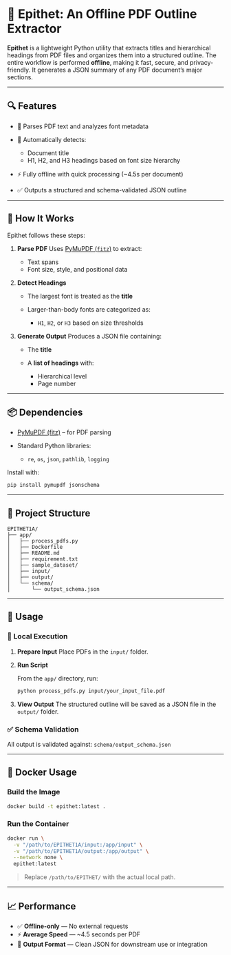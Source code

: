 # 📘 Epithet: An Offline PDF Outline Extractor

**Epithet** is a lightweight Python utility that extracts titles and hierarchical headings from PDF files and organizes them into a structured outline. The entire workflow is performed **offline**, making it fast, secure, and privacy-friendly. It generates a JSON summary of any PDF document’s major sections.

---

## 🔍 Features

* 📄 Parses PDF text and analyzes font metadata
* 🧠 Automatically detects:

  * Document title
  * H1, H2, and H3 headings based on font size hierarchy
* ⚡ Fully offline with quick processing (\~4.5s per document)
* ✅ Outputs a structured and schema-validated JSON outline

---

## 🧠 How It Works

Epithet follows these steps:

1. **Parse PDF**
   Uses [PyMuPDF (`fitz`)](https://pymupdf.readthedocs.io/) to extract:

   * Text spans
   * Font size, style, and positional data

2. **Detect Headings**

   * The largest font is treated as the **title**
   * Larger-than-body fonts are categorized as:

     * `H1`, `H2`, or `H3` based on size thresholds

3. **Generate Output**
   Produces a JSON file containing:

   * The **title**
   * A **list of headings** with:

     * Hierarchical level
     * Page number

---

## 📦 Dependencies

* [PyMuPDF (fitz)](https://pypi.org/project/PyMuPDF/) – for PDF parsing
* Standard Python libraries:

  * `re`, `os`, `json`, `pathlib`, `logging`

Install with:

```bash
pip install pymupdf jsonschema
```

---

## 📁 Project Structure

```
EPITHET1A/
├── app/
│   ├── process_pdfs.py
│   ├── Dockerfile
│   ├── README.md
│   ├── requirement.txt
│   ├── sample_dataset/
│   ├── input/
│   ├── output/
│   └── schema/
│       └── output_schema.json
```

---

## 🚀 Usage

### 🔧 Local Execution

1. **Prepare Input**
   Place PDFs in the `input/` folder.

2. **Run Script**

   From the `app/` directory, run:

   ```bash
   python process_pdfs.py input/your_input_file.pdf
   ```

3. **View Output**
   The structured outline will be saved as a JSON file in the `output/` folder.

### ✅ Schema Validation

All output is validated against:
`schema/output_schema.json`

---

## 🐳 Docker Usage

### Build the Image

```bash
docker build -t epithet:latest .
```

### Run the Container

```bash
docker run \
  -v "/path/to/EPITHET1A/input:/app/input" \
  -v "/path/to/EPITHET1A/output:/app/output" \
  --network none \
  epithet:latest
```

> Replace `/path/to/EPITHET/` with the actual local path.

---

## 📈 Performance

* ✅ **Offline-only** — No external requests
* ⚡ **Average Speed** — \~4.5 seconds per PDF
* 🔗 **Output Format** — Clean JSON for downstream use or integration


